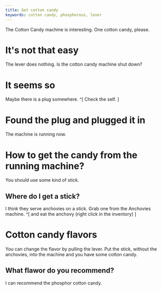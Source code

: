 ```yaml
---
title: Get cotton candy
keywords: cotton candy, phosphorous, lever
---
```


The Cotton Candy machine is interesting. One cotton candy, please.

# It's not that easy
The lever does nothing. Is the cotton candy machine shut down?

# It seems so
Maybe there is a plug somewhere. ^[ Check the self. ]

# Found the plug and plugged it in
The machine is running now.

# How to get the candy from the running machine?
You should use some kind of stick.

## Where do I get a stick?
I think they serve anchovies on a stick. Grab one from the Anchovies machine. ^[ and eat the anchovy (right click in the inventory) ]

# Cotton candy flavors
You can change the flavor by pulling the lever. Put the stick, without the anchovies, into the machine and you have some cotton candy.

## What flawor do you recommend?
I can recommend the phosphor cotton candy.
